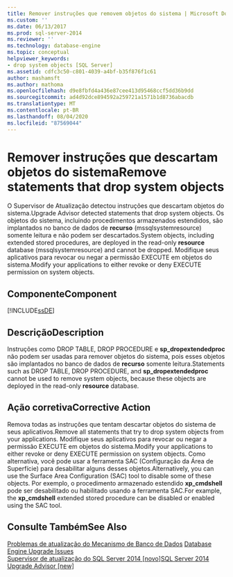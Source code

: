 ```yaml
---
title: Remover instruções que removem objetos do sistema | Microsoft Docs
ms.custom: ''
ms.date: 06/13/2017
ms.prod: sql-server-2014
ms.reviewer: ''
ms.technology: database-engine
ms.topic: conceptual
helpviewer_keywords:
- drop system objects [SQL Server]
ms.assetid: cdfc3c50-c801-4039-a4bf-b35f876f1c61
author: mashamsft
ms.author: mathoma
ms.openlocfilehash: d9e8fbfd4a436e87cee413d95468ccf5dd36b9dd
ms.sourcegitcommit: ad4d92dce894592a259721a1571b1d8736abacdb
ms.translationtype: MT
ms.contentlocale: pt-BR
ms.lasthandoff: 08/04/2020
ms.locfileid: "87569044"
---
```

# <a name="remove-statements-that-drop-system-objects"></a><span data-ttu-id="7ebfa-102">Remover instruções que descartam objetos do sistema</span><span class="sxs-lookup"><span data-stu-id="7ebfa-102">Remove statements that drop system objects</span></span>
  <span data-ttu-id="7ebfa-103">O Supervisor de Atualização detectou instruções que descartam objetos do sistema.</span><span class="sxs-lookup"><span data-stu-id="7ebfa-103">Upgrade Advisor detected statements that drop system objects.</span></span> <span data-ttu-id="7ebfa-104">Os objetos do sistema, incluindo procedimentos armazenados estendidos, são implantados no banco de dados de **recurso** (mssqlsystemresource) somente leitura e não podem ser descartados.</span><span class="sxs-lookup"><span data-stu-id="7ebfa-104">System objects, including extended stored procedures, are deployed in the read-only **resource** database (mssqlsystemresource) and cannot be dropped.</span></span> <span data-ttu-id="7ebfa-105">Modifique seus aplicativos para revocar ou negar a permissão EXECUTE em objetos do sistema.</span><span class="sxs-lookup"><span data-stu-id="7ebfa-105">Modify your applications to either revoke or deny EXECUTE permission on system objects.</span></span>  
  
## <a name="component"></a><span data-ttu-id="7ebfa-106">Componente</span><span class="sxs-lookup"><span data-stu-id="7ebfa-106">Component</span></span>  
 [!INCLUDE[ssDE](../../includes/ssde-md.md)]  
  
## <a name="description"></a><span data-ttu-id="7ebfa-107">Descrição</span><span class="sxs-lookup"><span data-stu-id="7ebfa-107">Description</span></span>  
 <span data-ttu-id="7ebfa-108">Instruções como DROP TABLE, DROP PROCEDURE e **sp_dropextendedproc** não podem ser usadas para remover objetos do sistema, pois esses objetos são implantados no banco de dados de **recurso** somente leitura.</span><span class="sxs-lookup"><span data-stu-id="7ebfa-108">Statements such as DROP TABLE, DROP PROCEDURE, and **sp_dropextendedproc** cannot be used to remove system objects, because these objects are deployed in the read-only **resource** database.</span></span>  
  
## <a name="corrective-action"></a><span data-ttu-id="7ebfa-109">Ação corretiva</span><span class="sxs-lookup"><span data-stu-id="7ebfa-109">Corrective Action</span></span>  
 <span data-ttu-id="7ebfa-110">Remova todas as instruções que tentam descartar objetos do sistema de seus aplicativos.</span><span class="sxs-lookup"><span data-stu-id="7ebfa-110">Remove all statements that try to drop system objects from your applications.</span></span> <span data-ttu-id="7ebfa-111">Modifique seus aplicativos para revocar ou negar a permissão EXECUTE em objetos do sistema.</span><span class="sxs-lookup"><span data-stu-id="7ebfa-111">Modify your applications to either revoke or deny EXECUTE permission on system objects.</span></span> <span data-ttu-id="7ebfa-112">Como alternativa, você pode usar a ferramenta SAC (Configuração da Área de Superfície) para desabilitar alguns desses objetos.</span><span class="sxs-lookup"><span data-stu-id="7ebfa-112">Alternatively, you can use the Surface Area Configuration (SAC) tool to disable some of these objects.</span></span> <span data-ttu-id="7ebfa-113">Por exemplo, o procedimento armazenado estendido **xp_cmdshell** pode ser desabilitado ou habilitado usando a ferramenta SAC.</span><span class="sxs-lookup"><span data-stu-id="7ebfa-113">For example, the **xp_cmdshell** extended stored procedure can be disabled or enabled using the SAC tool.</span></span>  
  
## <a name="see-also"></a><span data-ttu-id="7ebfa-114">Consulte Também</span><span class="sxs-lookup"><span data-stu-id="7ebfa-114">See Also</span></span>  
 <span data-ttu-id="7ebfa-115">[Problemas de atualização do Mecanismo de Banco de Dados](../../../2014/sql-server/install/database-engine-upgrade-issues.md) </span><span class="sxs-lookup"><span data-stu-id="7ebfa-115">[Database Engine Upgrade Issues](../../../2014/sql-server/install/database-engine-upgrade-issues.md) </span></span>  
 [<span data-ttu-id="7ebfa-116">Supervisor de atualização do SQL Server 2014 &#91;novo&#93;</span><span class="sxs-lookup"><span data-stu-id="7ebfa-116">SQL Server 2014 Upgrade Advisor &#91;new&#93;</span></span>](sql-server-2014-upgrade-advisor.md)  
  
  
